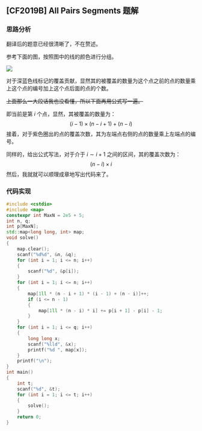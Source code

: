 ## [CF2019B] All Pairs Segments 题解

### 思路分析

翻译后的题意已经很清晰了，不在赘述。

参考下面的图，按照图中的线的颜色进行分组。

![](https://cdn.luogu.com.cn/upload/image_hosting/4wgj0rqx.png)

对于深蓝色线标记的覆盖贡献，显然其的被覆盖的数量为这个点之前的点的数量乘上这个点的编号加上这个点后面的点的个数。

~~上面那么一大段话我也没看懂，所以下面再用公式写一遍。~~

即当前是第 $i$ 个点，显然，其被覆盖的数量为：
$$
(i - 1) \times (n - i + 1) + (n - i)
$$
接着，对于紫色圈出的点的覆盖次数，其为左端点右侧的点的数量乘上左端点的编号。

同样的，给出公式写法，对于介于 $i \sim i + 1$ 之间的区间，其的覆盖次数为：
$$
(n - i) \times i
$$
然后，我就就可以顺理成章地写出代码来了。

### 代码实现

```cpp
#include <cstdio>
#include <map>
constexpr int MaxN = 2e5 + 5;
int n, q;
int p[MaxN];
std::map<long long, int> map;
void solve()
{
    map.clear();
    scanf("%d%d", &n, &q);
    for (int i = 1; i <= n; i++)
    {
        scanf("%d", &p[i]);
    }
    for (int i = 1; i <= n; i++)
    {
        map[1ll * (n - i + 1) * (i - 1) + (n - i)]++;
        if (i <= n - 1)
        {
            map[1ll * (n - i) * i] += p[i + 1] - p[i] - 1;
        }
    }
    for (int i = 1; i <= q; i++)
    {
        long long x;
        scanf("%lld", &x);
        printf("%d ", map[x]);
    }
    printf("\n");
}
int main()
{
    int t;
    scanf("%d", &t);
    for (int i = 1; i <= t; i++)
    {
        solve();
    }
    return 0;
}

```

